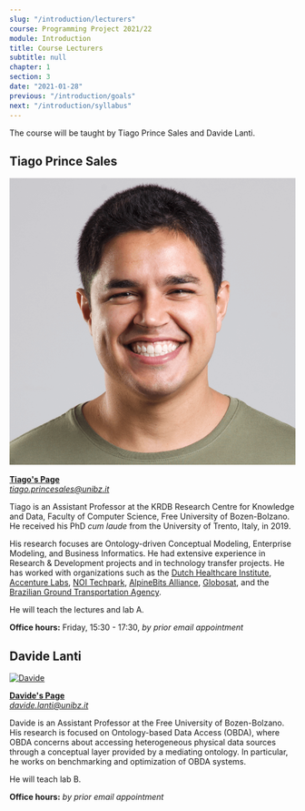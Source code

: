 ```yaml
---
slug: "/introduction/lecturers"
course: Programming Project 2021/22
module: Introduction
title: Course Lecturers
subtitle: null
chapter: 1
section: 3
date: "2021-01-28"
previous: "/introduction/goals"
next: "/introduction/syllabus"
---
```


The course will be taught by Tiago Prince Sales and Davide Lanti.

## Tiago Prince Sales

[![Tiago](../../figures/tiago.png "#width=300px")](https://www.inf.unibz.it/~tpsales/)

**[Tiago's Page](https://www.inf.unibz.it/~tpsales/)**  
*tiago.princesales@unibz.it*

Tiago is an Assistant Professor at the KRDB Research Centre for Knowledge and Data, Faculty of Computer Science, Free University of Bozen-Bolzano. He received his PhD _cum laude_ from the University of Trento, Italy, in 2019.

His research focuses are Ontology-driven Conceptual Modeling, Enterprise Modeling, and Business Informatics. He had extensive experience in Research & Development projects and in technology transfer projects. He has worked with organizations such as the [Dutch Healthcare Institute](https://www.zorginstituutnederland.nl/), [Accenture Labs](https://www.accenture.com/nl-en/about/accenture-labs-index), [NOI Techpark](https://noi.bz.it/en), [AlpineBits Alliance](https://alpinebits.org/), [Globosat](http://canaisglobosat.globo.com/), and the [Brazilian Ground Transportation Agency](https://www.gov.br/antt/).

He will teach the lectures and lab A.

**Office hours:** Friday, 15:30 - 17:30, _by prior email appointment_

## Davide Lanti

[![Davide](https://scholar.googleusercontent.com/citations?view_op=medium_photo&user=U91SlzEAAAAJ&citpid=1 "#width=300px")](https://www.inf.unibz.it/~dlanti/)

**[Davide's Page](https://www.inf.unibz.it/~dlanti/)**  
*davide.lanti@unibz.it*

Davide is an Assistant Professor at the Free University of Bozen-Bolzano. His research is focused on Ontology-based Data Access (OBDA), where OBDA concerns about accessing heterogeneous physical data sources through a conceptual layer provided by a mediating ontology. In particular, he works on benchmarking and optimization of OBDA systems.

He will teach lab B.

**Office hours:** _by prior email appointment_
